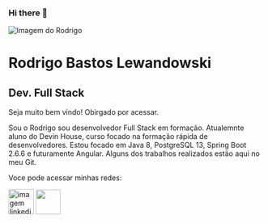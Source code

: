 ### Hi there 👋

<div class="cabecalho">
        <img
          class="foto-rodrigo"
          src="https://media-exp1.licdn.com/dms/image/C4D03AQE8goyrUprqBg/profile-displayphoto-shrink_200_200/0/1631709318401?e=1654128000&v=beta&t=6GDFdASxvtQymP_rl3kpxxGzuzuBN1awNc6rGxfspWo"
          alt="Imagem do Rodrigo"
        />
        <div class="nome-cabecalho">
          <h1 class="nome">Rodrigo Bastos Lewandowski</h1>
          <h2 class="nome">Dev. Full Stack</h2>
        </div>
      </div>

Seja muito bem vindo! Obirgado por acessar.

Sou o Rodrigo sou desenvolvedor Full Stack em formação. 
Atualemnte aluno do Devin House, curso focado na formação rápida de desenvolvedores.
Estou focado em Java 8, PostgreSQL 13, Spring Boot 2.6.6 e futuramente Angular.
Alguns dos trabalhos realizados estão aqui no meu Git.




Voce pode acessar minhas redes:

<div>
<a href="https://github.com/0rodrigo0" target="_blank"><img class="linkedin" src="https://cdn3.iconfinder.com/data/icons/inficons/512/github.png" alt="imagem linkedin" height="50px"/></a>
<a href="https://linkedin.com/in/rodrigo-blw" target="_blank"><img class="linkedin" src="https://encrypted-tbn0.gstatic.com/images?q=tbn:ANd9GcTJizK-O7rjmwzro2mvul2xv-Uw1AuPEQajqA&usqp=CAU" height="49px" /></a>
</div>








<!--
**0Rodrigo0/0Rodrigo0** is a ✨ _special_ ✨ repository because its `README.md` (this file) appears on your GitHub profile.

Here are some ideas to get you started:

- 🔭 I’m currently working on ...
- 🌱 I’m currently learning ...
- 👯 I’m looking to collaborate on ...
- 🤔 I’m looking for help with ...
- 💬 Ask me about ...
- 📫 How to reach me: ...
- 😄 Pronouns: ...
- ⚡ Fun fact: ...
-->
